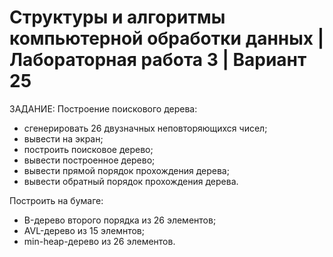 # Структуры и алгоритмы компьютерной обработки данных | Лабораторная работа 3 | Вариант 25

ЗАДАНИЕ: Построение поискового дерева:
- сгенерировать 26 двузначных неповторяющихся чисел;
- вывести на экран;
- построить поисковое дерево;
- вывести построенное дерево;
- вывести прямой порядок прохождения дерева;
- вывести обратный порядок прохождения дерева.

Построить на бумаге:
- B-дерево второго порядка из 26 элементов;
- AVL-дерево из 15 элемнтов;
- min-heap-дерево из 26 элементов.
